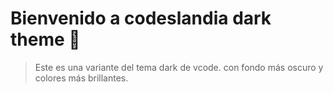 # Bienvenido a codeslandia dark theme 👋

> Este es una variante del tema dark de vcode. con fondo más oscuro y colores más brillantes.
